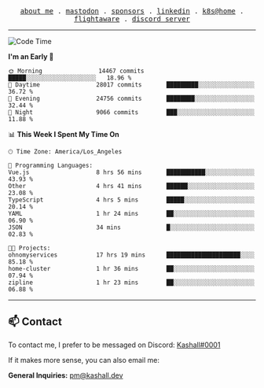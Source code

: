 <p align="center">
  <samp>
    <a href="https://jordanjones.org/">about me</a> .
    <a rel="me" href="https://mastodon.social/@kashall">mastodon</a> .
    <a href="https://github.com/sponsors/kashalls">sponsors</a> .
    <a href="https://linkedin.com/in/jordpjones">linkedin</a> .
    <a href="https://github.com/kashalls/home-cluster">k8s@home</a> .
    <a href="https://flightaware.com/adsb/stats/user/kashalls">flightaware</a> .
    <a href="https://discord.gg/V2WrCfqba9">discord server</a>
  </samp>
</p>

---

<!--START_SECTION:waka-->
![Code Time](http://img.shields.io/badge/Code%20Time-1%2C663%20hrs%2031%20mins-blue)

**I'm an Early 🐤** 

```text
🌞 Morning                14467 commits       █████░░░░░░░░░░░░░░░░░░░░   18.96 % 
🌆 Daytime                28017 commits       █████████░░░░░░░░░░░░░░░░   36.72 % 
🌃 Evening                24756 commits       ████████░░░░░░░░░░░░░░░░░   32.44 % 
🌙 Night                  9066 commits        ███░░░░░░░░░░░░░░░░░░░░░░   11.88 % 
```


📊 **This Week I Spent My Time On** 

```text
🕑︎ Time Zone: America/Los_Angeles

💬 Programming Languages: 
Vue.js                   8 hrs 56 mins       ███████████░░░░░░░░░░░░░░   43.93 % 
Other                    4 hrs 41 mins       ██████░░░░░░░░░░░░░░░░░░░   23.08 % 
TypeScript               4 hrs 5 mins        █████░░░░░░░░░░░░░░░░░░░░   20.14 % 
YAML                     1 hr 24 mins        ██░░░░░░░░░░░░░░░░░░░░░░░   06.90 % 
JSON                     34 mins             █░░░░░░░░░░░░░░░░░░░░░░░░   02.83 % 

🐱‍💻 Projects: 
ohnomyservices           17 hrs 19 mins      █████████████████████░░░░   85.18 % 
home-cluster             1 hr 36 mins        ██░░░░░░░░░░░░░░░░░░░░░░░   07.94 % 
zipline                  1 hr 23 mins        ██░░░░░░░░░░░░░░░░░░░░░░░   06.88 % 
```


<!--END_SECTION:waka-->

---

## 📫 Contact

To contact me, I prefer to be messaged on Discord:  [Kashall#0001](https://discord.com/users/201077739589992448)

If it makes more sense, you can also email me:

**General Inquiries:** pm@kashall.dev  
